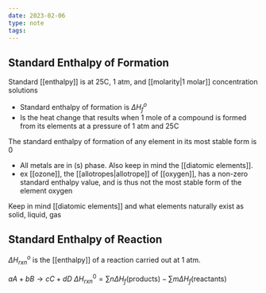```yaml
---
date: 2023-02-06
type: note
tags:
---
```


## Standard Enthalpy of Formation
Standard [[enthalpy]] is at 25C, 1 atm, and [[molarity|1 molar]] concentration solutions
- Standard enthalpy of formation is $\Delta H_{f}^o$
- Is the heat change that results when 1 mole of a compound is formed from its elements at a pressure of 1 atm and 25C

The standard enthalpy of formation of any element in its most stable form is 0
- All metals are in (s) phase. Also keep in mind the [[diatomic elements]].
- ex [[ozone]], the [[allotropes|allotrope]] of [[oxygen]], has a non-zero standard enthalpy value, and is thus not the most stable form of the element oxygen

Keep in mind [[diatomic elements]] and what elements naturally exist as solid, liquid, gas

## Standard Enthalpy of Reaction
$\Delta H_{rxn}^o$ is the [[enthalpy]] of a reaction carried out at 1 atm.

$aA + bB \rightarrow cC +dD$
$\Delta H_{rxn}^0 = \sum n\Delta H_{f}(\text{products}) - \sum m\Delta H_{f}{\text{(reactants)}}$
